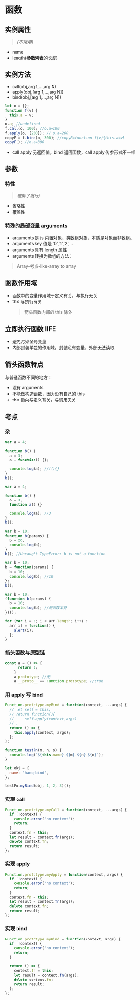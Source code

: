 # 函数

## 实例属性

> _(不常用)_

- name
- length(**参数列表**的长度)

## 实例方法

- call(obj,arg 1,...,arg N)
- apply(obj,[arg 1,...,arg N])
- bind(obj,[arg 1,...,arg N])

```js
let o = {};
function f(v) {
  this.a = v;
}
o.a; //undefined
f.call(o, 100); //o.a=100
f.apply(o, [200]); // o.a=200
copyF = f.bind(o, 300); //copyF=function f(v){this.a=v}
copyF(); //o.a=300
```

- call apply 无返回值，bind 返回函数，call apply 传参形式不一样

## 参数

### 特性

> _理解了就行)_

- 省略性
- 覆盖性

### 特殊的局部变量 arguments

- arguments 是 js 内置对象，类数组对象，本质是对象而非数组。
- arguments key 值是 '0','1','2',...
- arguments 具有 length 属性
- arguments 转换为数组的方法：

> Array-考点-like-array to array

## 函数作用域

- 函数中的变量作用域于定义有关，与执行无关
- this 与执行有关
  > 箭头函数内部的 this 除外

## 立即执行函数 IIFE

- 避免污染全局变量
- 内部封装单独的作用域，封装私有变量，外部无法读取

## 箭头函数特点

与普通函数不同的地方：

- 没有 arguments
- 不能做构造函数，因为没有自己的 this
- this 指向与定义有关，与调用无关

## 考点

### 杂

```js
var a = 4;

function b() {
  a = 3;
  a = function() {};

  console.log(a); //f(){}
}
b();
```

```js
var a = 4;

function b() {
  a = 3;
  function a() {}

  console.log(a); //3
}
b();
```

```js
var b = 10;
function b(params) {
  b = 20;
  console.log(b);
}
b(); //Uncaught TypeError: b is not a function
```

```js
var b = 10;
b = function(params) {
  b = 10;
  console.log(b); //10
};
b();
```

```js
var b = 10;
(function b(params) {
  b = 10;
  console.log(b); //是函数本身
})();
```

```js
for (var i = 0; i < arr.length; i++) {
  arr[i] = function() {
    alert(i);
  };
}
```
### 箭头函数与原型链
``` js
const a = () => {
      return 1;
    };
    a.prototype; //无
    a.__proto__ == Function.prototype; //true
```

### 用 apply 写 bind

```js
Function.prototype.myBind = function(context, ...args) {
  // let self = this;
  // return function(){
  //     self.apply(context,args)
  // }
  return () => {
    this.apply(context, args);
  };
};

function testFn(m, n, o) {
  console.log(`${this.name}-${m}-${n}-${o}`);
}

let obj = {
  name: "hanq-bind",
};

testFn.myBind(obj, 1, 2, 3)();
```

### 实现 call

```js
Function.prototype.myCall = function(context, ...args) {
  if (!context) {
    console.error("no context");
    return;
  }
  context.fn = this;
  let result = context.fn(args);
  delete context.fn;
  return result;
};
```

### 实现 apply

```js
Function.prototype.myApply = function(context, args) {
  if (!context) {
    console.error("no context");
    return;
  }
  context.fn = this;
  let result = context.fn(args);
  delete context.fn;
  return result;
};
```

### 实现 bind

```js
Function.prototype.myBind = function(context, args) {
  if (!context) {
    console.error("no context");
    return;
  }

  return () => {
    context.fn = this;
    let result = context.fn(args);
    delete context.fn;
    return result;
  };
};
```
